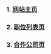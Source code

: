 ### 1. [网站主页](http://www.xxblog.site/itxiuzhen/cssXZ/Stage-three/no-responsive/jinengshu.html)
### 2. [职位列表页](http://www.xxblog.site/itxiuzhen/cssXZ/Stage-three/no-responsive/zhiweiliebiao2.html)
### 3. [合作公司页](http://www.xxblog.site/itxiuzhen/cssXZ/Stage-three/no-responsive/companylist.html)